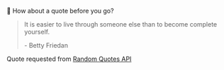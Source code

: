 📣 How about a quote before you go?

> It is easier to live through someone else than to become complete yourself.
>
> <p>- Betty Friedan</p>

Quote requested from [Random Quotes API](https://github.com/lukePeavey/quotable)
